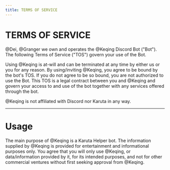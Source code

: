 ```yaml
---
title: TERMS OF SERVICE
---
```


# TERMS OF SERVICE

<span class="mention">@Dei</span>, <span class="mention">@Granger</span> we own and operates the <span class="mention">@Keqing</span> Discord Bot ("Bot"). The following Terms of Service ("TOS") govern your use of the Bot.

Using <span class="mention">@Keqing</span> is at-will and can be terminated at any time by either us or you for any reason. By using/inviting <span class="mention">@Keqing</span>, you agree to be bound by the bot's TOS. If you do not agree to be so bound, you are not authorized to use the Bot. This TOS is a legal contract between you and <span class="mention">@Keqing</span> and govern your access to and use of the bot together with any services offered through the bot.

<span class="mention">@Keqing</span> is not affiliated with Discord nor Karuta in any way.

---- 

# Usage

The main purpose of <span class="mention">@Keqing</span> is a Karuta Helper bot.
The information supplied by <span class="mention">@Keqing</span> is provided for entertainment and informational purposes only. You agree that you will only use <span class="mention">@Keqing</span>, or data/information provided by it, for its intended purposes, and not for other commercial ventures without first seeking approval from <span class="mention">@Keqing</span>.